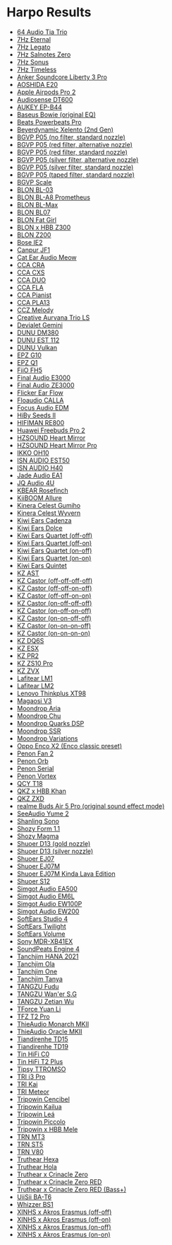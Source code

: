 # Harpo Results

- [64 Audio Tia Trio](./in-ear/64%20Audio%20Tia%20Trio)
- [7Hz Eternal](./in-ear/7Hz%20Eternal)
- [7Hz Legato](./in-ear/7Hz%20Legato)
- [7Hz Salnotes Zero](./in-ear/7Hz%20Salnotes%20Zero)
- [7Hz Sonus](./in-ear/7Hz%20Sonus)
- [7Hz Timeless](./in-ear/7Hz%20Timeless)
- [Anker Soundcore Liberty 3 Pro](./in-ear/Anker%20Soundcore%20Liberty%203%20Pro)
- [AOSHIDA E20](./in-ear/AOSHIDA%20E20)
- [Apple Airpods Pro 2](./in-ear/Apple%20Airpods%20Pro%202)
- [Audiosense DT600](./in-ear/Audiosense%20DT600)
- [AUKEY EP-B44](./in-ear/AUKEY%20EP-B44)
- [Baseus Bowie (original EQ)](./in-ear/Baseus%20Bowie%20(original%20EQ))
- [Beats Powerbeats Pro](./in-ear/Beats%20Powerbeats%20Pro)
- [Beyerdynamic Xelento (2nd Gen)](./in-ear/Beyerdynamic%20Xelento%20(2nd%20Gen))
- [BGVP P05 (no filter, standard nozzle)](./in-ear/BGVP%20P05%20(no%20filter,%20standard%20nozzle))
- [BGVP P05 (red filter, alternative nozzle)](./in-ear/BGVP%20P05%20(red%20filter,%20alternative%20nozzle))
- [BGVP P05 (red filter, standard nozzle)](./in-ear/BGVP%20P05%20(red%20filter,%20standard%20nozzle))
- [BGVP P05 (silver filter, alternative nozzle)](./in-ear/BGVP%20P05%20(silver%20filter,%20alternative%20nozzle))
- [BGVP P05 (silver filter, standard nozzle)](./in-ear/BGVP%20P05%20(silver%20filter,%20standard%20nozzle))
- [BGVP P05 (taped filter, standard nozzle)](./in-ear/BGVP%20P05%20(taped%20filter,%20standard%20nozzle))
- [BGVP Scale](./in-ear/BGVP%20Scale)
- [BLON BL-03](./in-ear/BLON%20BL-03)
- [BLON BL-A8 Prometheus](./in-ear/BLON%20BL-A8%20Prometheus)
- [BLON BL-Max](./in-ear/BLON%20BL-Max)
- [BLON BL07](./in-ear/BLON%20BL07)
- [BLON Fat Girl](./in-ear/BLON%20Fat%20Girl)
- [BLON x HBB Z300](./in-ear/BLON%20x%20HBB%20Z300)
- [BLON Z200](./in-ear/BLON%20Z200)
- [Bose IE2](./in-ear/Bose%20IE2)
- [Canpur JF1](./in-ear/Canpur%20JF1)
- [Cat Ear Audio Meow](./in-ear/Cat%20Ear%20Audio%20Meow)
- [CCA CRA](./in-ear/CCA%20CRA)
- [CCA CXS](./in-ear/CCA%20CXS)
- [CCA DUO](./in-ear/CCA%20DUO)
- [CCA FLA](./in-ear/CCA%20FLA)
- [CCA Pianist](./in-ear/CCA%20Pianist)
- [CCA PLA13](./in-ear/CCA%20PLA13)
- [CCZ Melody](./in-ear/CCZ%20Melody)
- [Creative Aurvana Trio LS](./in-ear/Creative%20Aurvana%20Trio%20LS)
- [Devialet Gemini](./in-ear/Devialet%20Gemini)
- [DUNU DM380](./in-ear/DUNU%20DM380)
- [DUNU EST 112](./in-ear/DUNU%20EST%20112)
- [DUNU Vulkan](./in-ear/DUNU%20Vulkan)
- [EPZ G10](./in-ear/EPZ%20G10)
- [EPZ Q1](./in-ear/EPZ%20Q1)
- [FiiO FH5](./in-ear/FiiO%20FH5)
- [Final Audio E3000](./in-ear/Final%20Audio%20E3000)
- [Final Audio ZE3000](./in-ear/Final%20Audio%20ZE3000)
- [Flicker Ear Flow](./in-ear/Flicker%20Ear%20Flow)
- [Floaudio CALLA](./in-ear/Floaudio%20CALLA)
- [Focus Audio EDM](./in-ear/Focus%20Audio%20EDM)
- [HiBy Seeds II](./in-ear/HiBy%20Seeds%20II)
- [HIFIMAN RE800](./in-ear/HIFIMAN%20RE800)
- [Huawei Freebuds Pro 2](./in-ear/Huawei%20Freebuds%20Pro%202)
- [HZSOUND Heart Mirror](./in-ear/HZSOUND%20Heart%20Mirror)
- [HZSOUND Heart Mirror Pro](./in-ear/HZSOUND%20Heart%20Mirror%20Pro)
- [IKKO OH10](./in-ear/IKKO%20OH10)
- [ISN AUDIO EST50](./in-ear/ISN%20AUDIO%20EST50)
- [ISN AUDIO H40](./in-ear/ISN%20AUDIO%20H40)
- [Jade Audio EA1](./in-ear/Jade%20Audio%20EA1)
- [JQ Audio 4U](./in-ear/JQ%20Audio%204U)
- [KBEAR Rosefinch](./in-ear/KBEAR%20Rosefinch)
- [KiiBOOM Allure](./in-ear/KiiBOOM%20Allure)
- [Kinera Celest Gumiho](./in-ear/Kinera%20Celest%20Gumiho)
- [Kinera Celest Wyvern](./in-ear/Kinera%20Celest%20Wyvern)
- [Kiwi Ears Cadenza](./in-ear/Kiwi%20Ears%20Cadenza)
- [Kiwi Ears Dolce](./in-ear/Kiwi%20Ears%20Dolce)
- [Kiwi Ears Quartet (off-off)](./in-ear/Kiwi%20Ears%20Quartet%20(off-off))
- [Kiwi Ears Quartet (off-on)](./in-ear/Kiwi%20Ears%20Quartet%20(off-on))
- [Kiwi Ears Quartet (on-off)](./in-ear/Kiwi%20Ears%20Quartet%20(on-off))
- [Kiwi Ears Quartet (on-on)](./in-ear/Kiwi%20Ears%20Quartet%20(on-on))
- [Kiwi Ears Quintet](./in-ear/Kiwi%20Ears%20Quintet)
- [KZ AST](./in-ear/KZ%20AST)
- [KZ Castor (off-off-off-off)](./in-ear/KZ%20Castor%20(off-off-off-off))
- [KZ Castor (off-off-on-off)](./in-ear/KZ%20Castor%20(off-off-on-off))
- [KZ Castor (off-off-on-on)](./in-ear/KZ%20Castor%20(off-off-on-on))
- [KZ Castor (on-off-off-off)](./in-ear/KZ%20Castor%20(on-off-off-off))
- [KZ Castor (on-off-on-off)](./in-ear/KZ%20Castor%20(on-off-on-off))
- [KZ Castor (on-on-off-off)](./in-ear/KZ%20Castor%20(on-on-off-off))
- [KZ Castor (on-on-on-off)](./in-ear/KZ%20Castor%20(on-on-on-off))
- [KZ Castor (on-on-on-on)](./in-ear/KZ%20Castor%20(on-on-on-on))
- [KZ DQ6S](./in-ear/KZ%20DQ6S)
- [KZ ESX](./in-ear/KZ%20ESX)
- [KZ PR2](./in-ear/KZ%20PR2)
- [KZ ZS10 Pro](./in-ear/KZ%20ZS10%20Pro)
- [KZ ZVX](./in-ear/KZ%20ZVX)
- [Lafitear LM1](./in-ear/Lafitear%20LM1)
- [Lafitear LM2](./in-ear/Lafitear%20LM2)
- [Lenovo Thinkplus XT98](./in-ear/Lenovo%20Thinkplus%20XT98)
- [Magaosi V3](./in-ear/Magaosi%20V3)
- [Moondrop Aria](./in-ear/Moondrop%20Aria)
- [Moondrop Chu](./in-ear/Moondrop%20Chu)
- [Moondrop Quarks DSP](./in-ear/Moondrop%20Quarks%20DSP)
- [Moondrop SSR](./in-ear/Moondrop%20SSR)
- [Moondrop Variations](./in-ear/Moondrop%20Variations)
- [Oppo Enco X2 (Enco classic preset)](./in-ear/Oppo%20Enco%20X2%20(Enco%20classic%20preset))
- [Penon Fan 2](./in-ear/Penon%20Fan%202)
- [Penon Orb](./in-ear/Penon%20Orb)
- [Penon Serial](./in-ear/Penon%20Serial)
- [Penon Vortex](./in-ear/Penon%20Vortex)
- [QCY T18](./in-ear/QCY%20T18)
- [QKZ x HBB Khan](./in-ear/QKZ%20x%20HBB%20Khan)
- [QKZ ZXD](./in-ear/QKZ%20ZXD)
- [realme Buds Air 5 Pro (original sound effect mode)](./in-ear/realme%20Buds%20Air%205%20Pro%20(original%20sound%20effect%20mode))
- [SeeAudio Yume 2](./in-ear/SeeAudio%20Yume%202)
- [Shanling Sono](./in-ear/Shanling%20Sono)
- [Shozy Form 1.1](./in-ear/Shozy%20Form%201.1)
- [Shozy Magma](./in-ear/Shozy%20Magma)
- [Shuoer D13 (gold nozzle)](./in-ear/Shuoer%20D13%20(gold%20nozzle))
- [Shuoer D13 (silver nozzle)](./in-ear/Shuoer%20D13%20(silver%20nozzle))
- [Shuoer EJ07](./in-ear/Shuoer%20EJ07)
- [Shuoer EJ07M](./in-ear/Shuoer%20EJ07M)
- [Shuoer EJ07M Kinda Lava Edition](./in-ear/Shuoer%20EJ07M%20Kinda%20Lava%20Edition)
- [Shuoer S12](./in-ear/Shuoer%20S12)
- [Simgot Audio EA500](./in-ear/Simgot%20Audio%20EA500)
- [Simgot Audio EM6L](./in-ear/Simgot%20Audio%20EM6L)
- [Simgot Audio EW100P](./in-ear/Simgot%20Audio%20EW100P)
- [Simgot Audio EW200](./in-ear/Simgot%20Audio%20EW200)
- [SoftEars Studio 4](./in-ear/SoftEars%20Studio%204)
- [SoftEars Twilight](./in-ear/SoftEars%20Twilight)
- [SoftEars Volume](./in-ear/SoftEars%20Volume)
- [Sony MDR-XB41EX](./in-ear/Sony%20MDR-XB41EX)
- [SoundPeats Engine 4](./in-ear/SoundPeats%20Engine%204)
- [Tanchjim HANA 2021](./in-ear/Tanchjim%20HANA%202021)
- [Tanchjim Ola](./in-ear/Tanchjim%20Ola)
- [Tanchjim One](./in-ear/Tanchjim%20One)
- [Tanchjim Tanya](./in-ear/Tanchjim%20Tanya)
- [TANGZU Fudu](./in-ear/TANGZU%20Fudu)
- [TANGZU Wan'er S.G](./in-ear/TANGZU%20Wan'er%20S.G)
- [TANGZU Zetian Wu](./in-ear/TANGZU%20Zetian%20Wu)
- [TForce Yuan Li](./in-ear/TForce%20Yuan%20Li)
- [TFZ T2 Pro](./in-ear/TFZ%20T2%20Pro)
- [ThieAudio Monarch MKII](./in-ear/ThieAudio%20Monarch%20MKII)
- [ThieAudio Oracle MKII](./in-ear/ThieAudio%20Oracle%20MKII)
- [Tiandirenhe TD15](./in-ear/Tiandirenhe%20TD15)
- [Tiandirenhe TD19](./in-ear/Tiandirenhe%20TD19)
- [Tin HiFi C0](./in-ear/Tin%20HiFi%20C0)
- [Tin HiFi T2 Plus](./in-ear/Tin%20HiFi%20T2%20Plus)
- [Tipsy TTROMSO](./in-ear/Tipsy%20TTROMSO)
- [TRI i3 Pro](./in-ear/TRI%20i3%20Pro)
- [TRI Kai](./in-ear/TRI%20Kai)
- [TRI Meteor](./in-ear/TRI%20Meteor)
- [Tripowin Cencibel](./in-ear/Tripowin%20Cencibel)
- [Tripowin Kailua](./in-ear/Tripowin%20Kailua)
- [Tripowin Leá](./in-ear/Tripowin%20Le%C3%A1)
- [Tripowin Piccolo](./in-ear/Tripowin%20Piccolo)
- [Tripowin x HBB Mele](./in-ear/Tripowin%20x%20HBB%20Mele)
- [TRN MT3](./in-ear/TRN%20MT3)
- [TRN ST5](./in-ear/TRN%20ST5)
- [TRN V80](./in-ear/TRN%20V80)
- [Truthear Hexa](./in-ear/Truthear%20Hexa)
- [Truthear Hola](./in-ear/Truthear%20Hola)
- [Truthear x Crinacle Zero](./in-ear/Truthear%20x%20Crinacle%20Zero)
- [Truthear x Crinacle Zero RED](./in-ear/Truthear%20x%20Crinacle%20Zero%20RED)
- [Truthear x Crinacle Zero RED (Bass+)](./in-ear/Truthear%20x%20Crinacle%20Zero%20RED%20(Bass+))
- [UiiSii BA-T6](./in-ear/UiiSii%20BA-T6)
- [Whizzer BS1](./in-ear/Whizzer%20BS1)
- [XINHS x Akros Erasmus (off-off)](./in-ear/XINHS%20x%20Akros%20Erasmus%20(off-off))
- [XINHS x Akros Erasmus (off-on)](./in-ear/XINHS%20x%20Akros%20Erasmus%20(off-on))
- [XINHS x Akros Erasmus (on-off)](./in-ear/XINHS%20x%20Akros%20Erasmus%20(on-off))
- [XINHS x Akros Erasmus (on-on)](./in-ear/XINHS%20x%20Akros%20Erasmus%20(on-on))
